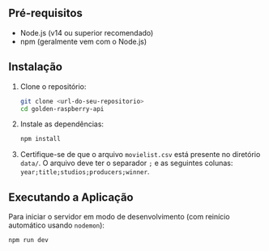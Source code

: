 ## Pré-requisitos
- Node.js (v14 ou superior recomendado)
- npm (geralmente vem com o Node.js)

## Instalação

1.  Clone o repositório:
    ```bash
    git clone <url-do-seu-repositorio>
    cd golden-raspberry-api
    ```

2.  Instale as dependências:
    ```bash
    npm install
    ```

3.  Certifique-se de que o arquivo `movielist.csv` está presente no diretório `data/`. O arquivo deve ter o separador `;` e as seguintes colunas: `year;title;studios;producers;winner`.

## Executando a Aplicação

Para iniciar o servidor em modo de desenvolvimento (com reinício automático usando `nodemon`):
```bash
npm run dev
